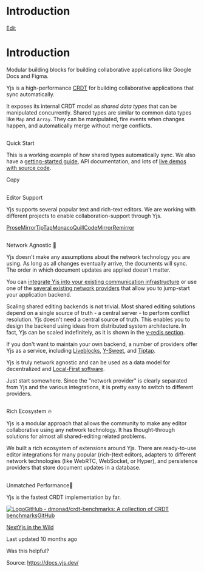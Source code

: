 # Introduction

[Edit](https://github.com/yjs/docs/blob/main/README.md)

# Introduction

Modular building blocks for building collaborative applications like Google Docs and Figma.

Yjs is a high-performance [CRDT](https://en.wikipedia.org/wiki/Conflict-free_replicated_data_type) for building collaborative applications that sync automatically.

It exposes its internal CRDT model as _shared data types_ that can be manipulated concurrently. Shared types are similar to common data types like `Map` and `Array`. They can be manipulated, fire events when changes happen, and automatically merge without merge conflicts.

## 

[](#quick-start)

Quick Start

This is a working example of how shared types automatically sync. We also have a [getting-started guide](/getting-started/a-collaborative-editor), API documentation, and lots of [live demos with source code](https://github.com/yjs/yjs-demos).

Copy

## 

[](#editor-support)

Editor Support

Yjs supports several popular text and rich-text editors. We are working with different projects to enable collaboration-support through Yjs.

[ProseMirror](/ecosystem/editor-bindings/prosemirror)[TipTap](/ecosystem/editor-bindings/tiptap2)[Monaco](/ecosystem/editor-bindings/monaco)[Quill](/ecosystem/editor-bindings/quill)[CodeMirror](/ecosystem/editor-bindings/codemirror)[Remirror](/ecosystem/editor-bindings/remirror)

## 

[](#network-agnostic)

Network Agnostic 📡

Yjs doesn't make any assumptions about the network technology you are using. As long as all changes eventually arrive, the documents will sync. The order in which document updates are applied doesn't matter.

You can [integrate Yjs into your existing communication infrastructure](/tutorials/creating-a-custom-provider) or use one of the [several existing network providers](/ecosystem/connection-provider) that allow you to jump-start your application backend.

Scaling shared editing backends is not trivial. Most shared editing solutions depend on a single source of truth - a central server - to perform conflict resolution. Yjs doesn't need a central source of truth. This enables you to design the backend using ideas from distributed system architecture. In fact, Yjs can be scaled indefinitely, as it is shown in the [y-redis section](/tutorials/untitled-3).

If you don't want to maintain your own backend, a number of providers offer Yjs as a service, including [Liveblocks](https://liveblocks.io/yjs), [Y-Sweet](https://jamsocket.com/y-sweet), and [Tiptap](https://tiptap.dev/product/collaboration).

Yjs is truly network agnostic and can be used as a data model for decentralized and [Local-First software](https://www.inkandswitch.com/local-first.html).

Just start somewhere. Since the "network provider" is clearly separated from Yjs and the various integrations, it is pretty easy to switch to different providers.

## 

[](#rich-ecosystem)

Rich Ecosystem 🔥

Yjs is a modular approach that allows the community to make any editor collaborative using any network technology. It has thought-through solutions for almost all shared-editing related problems.

We built a rich ecosystem of extensions around Yjs. There are ready-to-use editor integrations for many popular (rich-)text editors, adapters to different network technologies (like WebRTC, WebSocket, or Hyper), and persistence providers that store document updates in a database.

## 

[](#unmatched-performance)

Unmatched Performance🚀

Yjs is the fastest CRDT implementation by far.

[![Logo](https://docs.yjs.dev/~gitbook/image?url=https%3A%2F%2Fgithub.com%2Ffluidicon.png&width=20&dpr=4&quality=100&sign=46771325&sv=2)GitHub - dmonad/crdt-benchmarks: A collection of CRDT benchmarksGitHub](https://github.com/dmonad/crdt-benchmarks)

[NextYjs in the Wild](/yjs-in-the-wild)

Last updated 10 months ago

Was this helpful?

Source: https://docs.yjs.dev/
